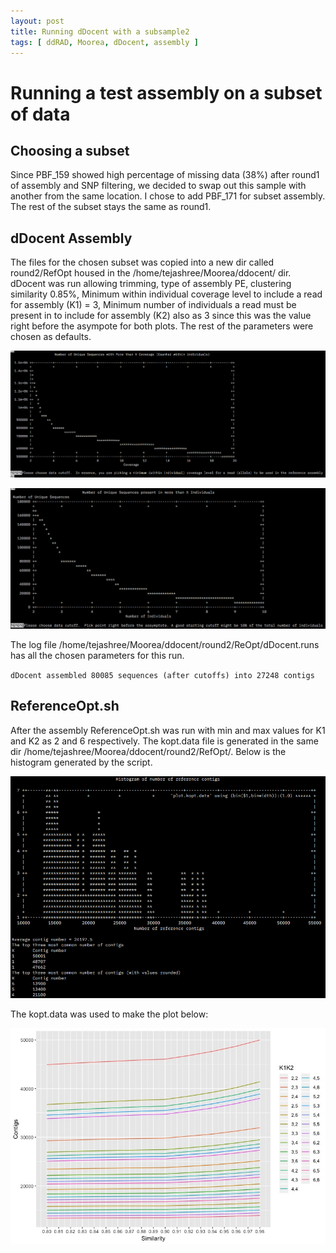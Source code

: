 ```yaml
---
layout: post
title: Running dDocent with a subsample2
tags: [ ddRAD, Moorea, dDocent, assembly ]
---
```


# Running a test assembly on a subset of data

## Choosing a subset 
Since PBF_159 showed high percentage of missing data (38%) after round1 of assembly and SNP filtering, we decided to swap out this sample with another from the same location. I chose to add PBF_171 for subset assembly. The rest of the subset stays the same as round1.

## dDocent Assembly 
The files for the chosen subset was copied into a new dir called round2/RefOpt housed in the /home/tejashree/Moorea/ddocent/ dir. 
dDocent was run allowing trimming, type of assembly PE, clustering similarity 0.85%, Minimum within individual coverage level to include a read for assembly (K1) = 3, Minimum number of individuals a read must be present in to include for assembly (K2) also as 3 since this was the value right before the asympote for both plots. The rest of the parameters were chosen as defaults. 

![Histogram](https://github.com/tejashree1modak/TM_Putnam_Lab_Notebook/blob/master/images/Assembly_round2_hist1.png)

![Histogram](https://github.com/tejashree1modak/TM_Putnam_Lab_Notebook/blob/master/images/Assembly_round2_hist2.png)

The log file /home/tejashree/Moorea/ddocent/round2/ReOpt/dDocent.runs has all the chosen parameters for this run. 

`dDocent assembled 80085 sequences (after cutoffs) into 27248 contigs`

## ReferenceOpt.sh 
After the assembly ReferenceOpt.sh was run with min and max values for K1 and K2 as 2 and 6 respectively. The kopt.data file is generated in the same dir /home/tejashree/Moorea/ddocent/round2/RefOpt/. Below is the histogram generated by the script. 

![Histogram](https://github.com/tejashree1modak/TM_Putnam_Lab_Notebook/blob/master/images/Assembly_round2_K1K2.png)

The kopt.data was used to make the plot below:

![Histogram](https://github.com/tejashree1modak/TM_Putnam_Lab_Notebook/blob/master/images/Assembly_round2_K1K2.jpeg)



